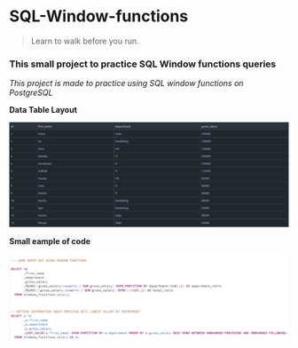 # SQL-Window-functions
>Learn to walk before you run.
>
### This small project to practice SQL Window functions queries
*This project is made to practice using SQL window functions on PostgreSQL*


**Data Table Layout**

![alt text](https://github.com/VostanieKotov/SQL-Window-functions/blob/main/salary%20table.PNG)

**Small eample of code**

![alt text](https://github.com/VostanieKotov/SQL-Window-functions/blob/main/query%20example.PNG)
